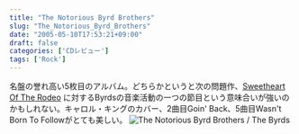 ```yaml
---
title: "The Notorious Byrd Brothers"
slug: "The_Notorious_Byrd_Brothers"
date: "2005-05-10T17:53:21+09:00"
draft: false
categories: ['CDレビュー']
tags: ['Rock']
---
```


名盤の誉れ高い5枚目のアルバム。どちらかというと次の問題作、[Sweetheart Of The Rodeo](/wp-content/archives/000137.html) に対するByrdsの音楽活動の一つの節目という意味合いが強いのかもしれない。キャロル・キングのカバー、2曲目Goin' Back、5曲目Wasn't Born To Followがとても美しい。 ![The Notorious Byrd Brothers / The Byrds](/wp-content/archives/20050510.jpg)